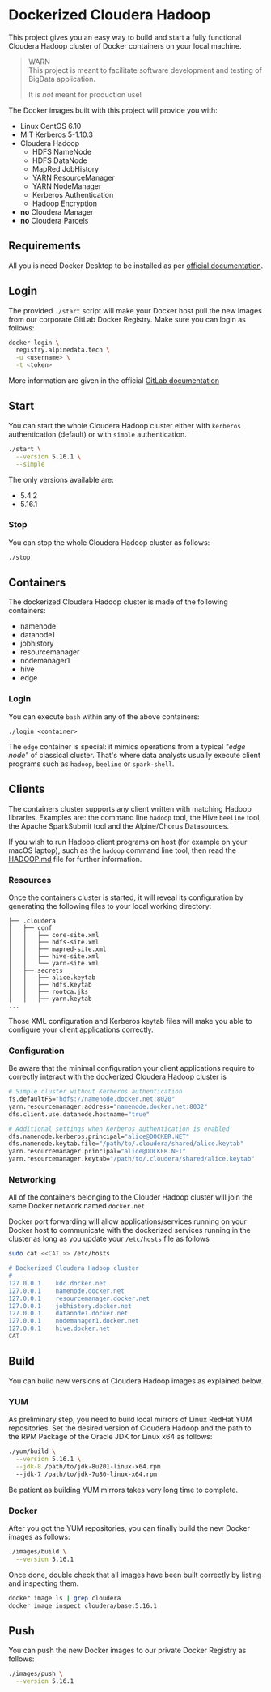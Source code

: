 # Dockerized Cloudera Hadoop
This project gives you an easy way to build and start a fully functional Cloudera Hadoop cluster of Docker containers on your local machine.

> WARN  
> This project is meant to facilitate software development and testing of BigData application.
>
> It is *not* meant for production use!


The Docker images built with this project will provide you with:

- Linux CentOS 6.10
- MIT Kerberos 5-1.10.3
- Cloudera Hadoop
    * HDFS NameNode
    * HDFS DataNode
    * MapRed JobHistory
    * YARN ResourceManager
    * YARN NodeManager
    * Kerberos Authentication
    * Hadoop Encryption
- **no** Cloudera Manager
- **no** Cloudera Parcels

## Requirements
All you is need Docker Desktop to be installed as per [official documentation](https://www.docker.com/products/docker-desktop).

## Login
The provided `./start` script will make your Docker host pull the new images from our corporate GitLab Docker Registry. Make sure you can login as follows:

```bash
docker login \
  registry.alpinedata.tech \
  -u <username> \
  -t <token>
```

More information are given in the official [GitLab documentation](https://docs.gitlab.com/ee/user/project/container_registry.html)

## Start
You can start the whole Cloudera Hadoop cluster either with `kerberos` authentication (default) or with `simple` authentication.

```bash
./start \
  --version 5.16.1 \
  --simple
```

The only versions available are:

- 5.4.2
- 5.16.1


### Stop
You can stop the whole Cloudera Hadoop cluster as follows:

```bash
./stop
```

## Containers
The dockerized Cloudera Hadoop cluster is made of the following containers:

- namenode
- datanode1
- jobhistory
- resourcemanager
- nodemanager1
- hive
- edge


### Login
You can execute `bash` within any of the above containers:

```
./login <container>
```

The ``edge`` container is special: it mimics operations from a typical _"edge node"_ of classical cluster. That's where data analysts usually execute client programs such as `hadoop`, `beeline` or `spark-shell`.


## Clients
The containers cluster supports any client written with matching Hadoop libraries. Examples are: the command line `hadoop` tool, the Hive `beeline` tool, the Apache SparkSubmit tool and the Alpine/Chorus Datasources.

If you wish to run Hadoop client programs on host (for example on your macOS laptop), such as the `hadoop` command line tool, then read the [HADOOP.md](HADOOP.md) file for further information.


### Resources
Once the containers cluster is started, it will reveal its configuration by generating the following files to your local working directory:

```
├── .cloudera
│   ├── conf
│   │   ├── core-site.xml
│   │   ├── hdfs-site.xml
│   │   ├── mapred-site.xml
│   │   ├── hive-site.xml
│   │   └── yarn-site.xml
│   ├── secrets
│   │   ├── alice.keytab
│   │   ├── hdfs.keytab
│   │   ├── rootca.jks
│   │   ├── yarn.keytab
...
```
Those XML configuration and Kerberos keytab files will make you able to configure your client applications correctly.

### Configuration
Be aware that the minimal configuration your client applications require to correctly interact with the dockerized Cloudera Hadoop cluster is

```bash
# Simple cluster without Kerberos authentication
fs.defaultFS="hdfs://namenode.docker.net:8020"
yarn.resourcemanager.address="namenode.docker.net:8032"
dfs.client.use.datanode.hostname="true"

# Additional settings when Kerberos authentication is enabled
dfs.namenode.kerberos.principal="alice@DOCKER.NET"
dfs.namenode.keytab.file="/path/to/.cloudera/shared/alice.keytab"
yarn.resourcemanager.principal="alice@DOCKER.NET"
yarn.resourcemanager.keytab="/path/to/.cloudera/shared/alice.keytab"
```


### Networking
All of the containers belonging to the Clouder Hadoop cluster will join the same Docker network named `docker.net`

Docker port forwarding will allow applications/services running on your Docker host to communicate with the dockerized services running in the cluster as long as you update your `/etc/hosts` file as follows

```bash
sudo cat <<CAT >> /etc/hosts

# Dockerized Cloudera Hadoop cluster
#
127.0.0.1    kdc.docker.net
127.0.0.1    namenode.docker.net
127.0.0.1    resourcemanager.docker.net
127.0.0.1    jobhistory.docker.net
127.0.0.1    datanode1.docker.net
127.0.0.1    nodemanager1.docker.net
127.0.0.1    hive.docker.net
CAT
```


## Build
You can build new versions of Cloudera Hadoop images as explained below.

### YUM
As preliminary step, you need to build local mirrors of Linux RedHat YUM repositories. Set the desired version of Cloudera Hadoop and the path to the RPM Package of the Oracle JDK for Linux x64 as follows:

```bash
./yum/build \
  --version 5.16.1 \
  --jdk-8 /path/to/jdk-8u201-linux-x64.rpm
  --jdk-7 /path/to/jdk-7u80-linux-x64.rpm
```

Be patient as building YUM mirrors takes very long time to complete.

### Docker
After you got the YUM repositories, you can finally build the new Docker images as follows:

```bash
./images/build \
  --version 5.16.1
```

Once done, double check that all images have been built correctly by listing and inspecting them.

```bash
docker image ls | grep cloudera
docker image inspect cloudera/base:5.16.1
```


## Push
You can push the new Docker images to our private Docker Registry as follows:

```bash
./images/push \
  --version 5.16.1
```
